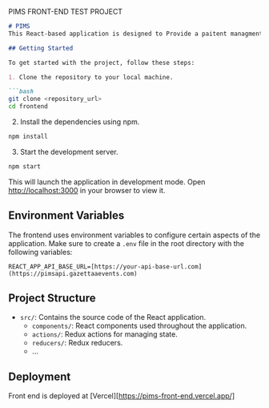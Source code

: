 PIMS FRONT-END TEST PROJECT 

```markdown
# PIMS
This React-based application is designed to Provide a paitent managment system.

## Getting Started

To get started with the project, follow these steps:

1. Clone the repository to your local machine.

```bash
git clone <repository_url>
cd frontend
```

2. Install the dependencies using npm.

```bash
npm install
```

3. Start the development server.

```bash
npm start
```

This will launch the application in development mode. Open [http://localhost:3000](http://localhost:3000) in your browser to view it.

## Environment Variables

The frontend uses environment variables to configure certain aspects of the application. Make sure to create a `.env` file in the root directory with the following variables:

```env
REACT_APP_API_BASE_URL=[https://your-api-base-url.com](https://pimsapi.gazettaaevents.com)
```

## Project Structure

- `src/`: Contains the source code of the React application.
  - `components/`: React components used throughout the application.
  - `actions/`: Redux actions for managing state.
  - `reducers/`: Redux reducers.
  - ...

## Deployment

Front end is deployed at [Vercel][https://pims-front-end.vercel.app/]





